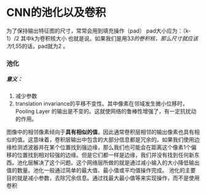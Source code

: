 # CNN的池化以及卷积
为了保持输出特征图的尺寸，常常会用到填充操作（pad）
pad大小应为：（k-1）/2  其中k为卷积核大小
也就是说。如果我们是用3*3的卷积核，那么尺寸就应该为1,5*5的话，pad就为2
。
### 池化
##### 意义：
1. 减少参数
2. translation invariance的平移不变性。其中像素在邻域发生微小位移时，Pooling Layer 的输出是不变的。这就使网络的鲁棒性增强了，有一定抗扰动的作用。

图像中的相邻像素倾向于**具有相似的值**，因此通常卷积层相邻的输出像素也具有相似的值。这意味着，卷积层输出中包含的大部分信息都是冗余的。如果我们使用边缘检测滤波器并在某个位置找到强边缘，那么我们也可能会在距离这个像素1个偏移的位置找到相对较强的边缘。但是它们都一样是边缘，我们并没有找到任何新东西。池化层解决了这个问题。这个网络层所做的就是通过减小输入的大小降低输出值的数量。池化一般通过简单的最大值、最小值或平均值操作完成。
池化的主要目的就是减小参数，去除冗余信息。通过找最大最小值等来实现操作，而不是使用卷积
